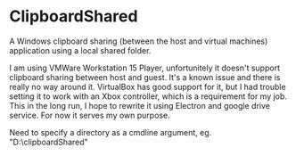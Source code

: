 # ClipboardShared
A Windows clipboard sharing (between the host and virtual machines) application using a local shared folder.

I am using VMWare Workstation 15 Player, unfortunitely it doesn't support clipboard sharing between host and guest. It's a known issue and there is really no way around it. VirtualBox has good support for it, but I had trouble setting it to work with an Xbox controller, which is a requirement for my job.
This in the long run, I hope to rewrite it using Electron and google drive service. For now it serves my own purpose.

Need to specify a directory as a cmdline argument, eg. "D:\clipboardShared"